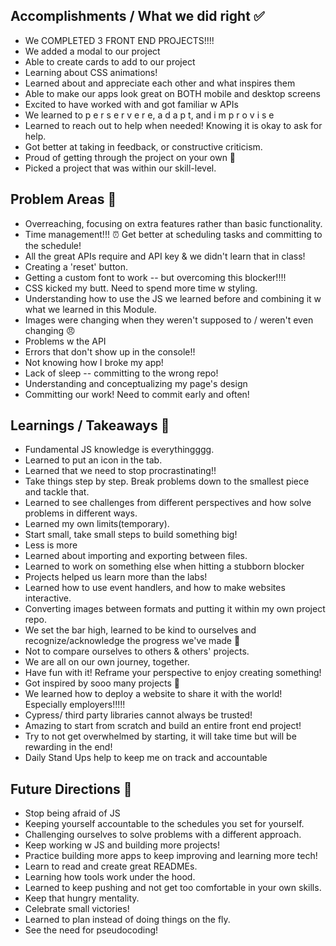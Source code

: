 
## Accomplishments / What we did right ✅
- We COMPLETED 3 FRONT END PROJECTS!!!!
- We added a modal to our project
- Able to create cards to add to our project
- Learning about CSS animations!
- Learned about and appreciate each other and what inspires them
- Able to make our apps look great on BOTH mobile and desktop screens
- Excited to have worked with and got familiar w APIs
- We learned to p e r s e r v e r e, a d a p t, and i m p r o v i s e
- Learned to reach out to help when needed! Knowing it is okay to ask for help.
- Got better at taking in feedback, or constructive criticism.
- Proud of getting through the project on your own 💪
- Picked a project that was within our skill-level.

## Problem Areas 🧐
- Overreaching, focusing on extra features rather than basic functionality.
- Time management!!! ⏰ Get better at scheduling tasks and committing to the schedule!
- All the great APIs require and API key & we didn't learn that in class!
- Creating a 'reset' button.
- Getting a custom font to work -- but overcoming this blocker!!!!
- CSS kicked my butt. Need to spend more time w styling.
- Understanding how to use the JS we learned before and combining it w what we learned in this Module.
- Images were changing when they weren't supposed to / weren't even changing 😠
- Problems w the API
- Errors that don't show up in the console!!
- Not knowing how I broke my app!
- Lack of sleep -- committing to the wrong repo!
- Understanding and conceptualizing my page's design
- Committing our work! Need to commit early and often!

 
## Learnings / Takeaways 💪
- Fundamental JS knowledge is everythingggg.
- Learned to put an icon in the tab.
- Learned that we need to stop procrastinating!!
- Take things step by step. Break problems down to the smallest piece and tackle that.
- Learned to see challenges from different perspectives and how solve problems in different ways.
- Learned my own limits(temporary).
- Start small, take small steps to build something big!
- Less is more
- Learned about importing and exporting between files.
- Learned to work on something else when hitting a stubborn blocker
- Projects helped us learn more than the labs!
- Learned how to use event handlers, and how to make websites interactive.
- Converting images between formats and putting it within my own project repo.
- We set the bar high, learned to be kind to ourselves and recognize/acknowledge the progress we've made 💪
- Not to compare ourselves to others & others' projects.
- We are all on our own journey, together.
- Have fun with it! Reframe your perspective to enjoy creating something!
- Got inspired by sooo many projects 💪
- We learned how to deploy a website to share it with the world! Especially employers!!!!!
- Cypress/ third party libraries cannot always be trusted!
- Amazing to start from scratch and build an entire front end project!
- Try to not get overwhelmed by starting, it will take time but will be rewarding in the end!
- Daily Stand Ups help to keep me on track and accountable


## Future Directions 🧠
- Stop being afraid of JS
- Keeping yourself accountable to the schedules you set for yourself.
- Challenging ourselves to solve problems with a different approach.
- Keep working w JS and building more projects!
- Practice building more apps to keep improving and learning more tech!
- Learn to read and create great READMEs.
- Learning how tools work under the hood.
- Learned to keep pushing and not get too comfortable in your own skills.
- Keep that hungry mentality.
- Celebrate small victories!
- Learned to plan instead of doing things on the fly.
- See the need for pseudocoding!

